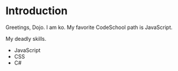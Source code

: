Introduction
============

Greetings, Dojo. I am ko. My favorite CodeSchool path is JavaScript.

My deadly skills.
* JavaScript
* CSS
* C#
